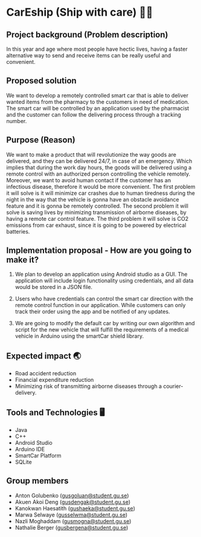 # CarEship (Ship with care) 🚗🍃


## Project background (Problem description)

In this year and age where most people have hectic lives, having a faster alternative way to send and receive items can be really useful and convenient.



## Proposed solution 

We want to develop a remotely controlled smart car that is able to deliver wanted items from the pharmacy to the customers in need of medication. The smart car will be controlled by an application used by the pharmacist and the customer can follow the delivering process through a tracking number.



## Purpose (Reason) 

We want to make a product that will revolutionize the way goods are delivered, and they can be delivered 24/7,  in case of an emergency. Which implies that during the work day hours, the goods will be delivered using a remote control with an authorized person controlling the vehicle remotely. Moreover, we want to avoid human contact if the customer has an infectious disease, therefore it would be more convenient. 
The first problem it will solve is it will minimize car crashes due to human tiredness during the night in the way that the vehicle is gonna have an obstacle avoidance feature and it is gonna be remotely controlled. The second problem it will solve is saving lives by minimizing transmission of airborne diseases, by having a remote car control feature. The third problem it will solve is CO2 emissions from car exhaust, since it is going to be powered by electrical batteries. 




##  Implementation proposal - How are you going to make it? 

1. We plan to develop an application using Android studio as a GUI. The application will include login functionality using credentials, and all data would be stored in a JSON file.

2.  Users who have credentials can control the smart car direction with the remote control function in our application. While customers can only track their order using the app and be notified of any updates.

3. We are going to modify the default car by writing our own algorithm and script for the new vehicle that will fulfill the requirements of a medical vehicle in Arduino using the smartCar shield library. 




## Expected impact 🌏

- Road accident reduction
- Financial expenditure reduction
- Minimizing risk of transmitting airborne diseases through a courier-delivery.  




## Tools and Technologies 🖥️

- Java
- C++
- Android Studio
- Arduino IDE
- SmartCar Platform
- SQLite



## Group members 

 - Anton Golubenko (gusgoluan@student.gu.se)
 - Akuen Akoi Deng (gusdengak@student.gu.se)
 - Kanokwan Haesatith (gushaeka@student.gu.se)
 - Marwa Selwaye (gusselwma@student.gu.se)
 - Nazli Moghaddam (gusmogna@student.gu.se)
 - Nathalie Berger (gusbergena@student.gu.se)



